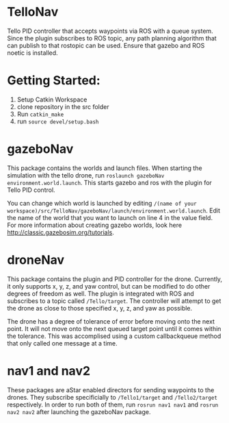 # TelloNav
Tello PID controller that accepts waypoints via ROS with a queue system. Since the plugin subscribes to ROS topic, any path planning algorithm that can publish to that rostopic can be used. 
Ensure that gazebo and ROS noetic is installed. 

# Getting Started:

1. Setup Catkin Workspace
2. clone repository in the src folder
3. Run `catkin_make`
3. run `source devel/setup.bash`

# gazeboNav
This package contains the worlds and launch files. When starting the simulation with the tello drone, run `roslaunch gazeboNav environment.world.launch`.
This starts gazebo and ros with the plugin for Tello PID control. 

You can change which world is launched by editing `/(name of your workspace)/src/TelloNav/gazeboNav/launch/environment.world.launch`.
Edit the name of the world that you want to launch on line 4 in the value field. For more information about creating gazebo worlds, look here http://classic.gazebosim.org/tutorials. 

# droneNav
This package contains the plugin and PID controller for the drone. Currently, it only supports x, y, z, and yaw control, but can be modified
to do other degrees of freedom as well. The plugin is integrated with ROS and subscribes to a topic called `/Tello/target`. The controller will
attempt to get the drone as close to those specified x, y, z, and yaw as possible.

The drone has a degree of tolerance of error before moving onto the next point. It will not move onto the next queued target point until it comes within
the tolerance. This was accomplised using a custom callbackqueue method that only called one message at a time. 

# nav1 and nav2
These packages are aStar enabled directors for sending waypoints to the drones. They subscribe specificially to `/Tello1/target` and `/Tello2/target`
respectively. In order to run both of them, run `rosrun nav1 nav1` and `rosrun nav2 nav2` after launching the gazeboNav package. 
